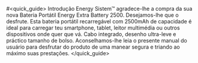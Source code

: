 #<quick_guide> Introdução
Energy Sistem™ agradece-lhe a compra da sua nova Bateria Portátil Energy Extra Battery 2500.
Desejamos-lhe que o desfrute. Esta bateria portátil recarregável com 2500mAh de capacidade é ideal 
para carregar teu smartphone, tablet, leitor multimédia ou outros dispositivos onde quer que 
vá. Cabo integrado, desenho ultra-leve e práctico tamanho de bolso.
Aconselhamos-lhe leia o presente manual do usuário para desfrutar do produto de uma
manear segura e triando ao máximo suas prestações. 
</quick_guide>